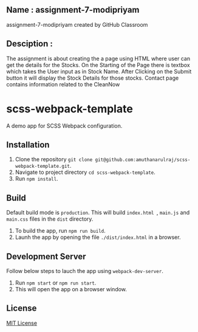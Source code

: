 ## Name : assignment-7-modipriyam
assignment-7-modipriyam created by GitHub Classroom

## Desciption : 
The assignment is about creating the a page using HTML where user can
get the details for the Stocks. On the Starting of the Page there is textbox which takes
the User input as in Stock Name. After Clicking on the Submit button it will display the Stock Details for those stocks.
Contact page contains information related to the CleanNow

# scss-webpack-template

A demo app for SCSS Webpack configuration.

## Installation
1. Clone the repository `git clone git@github.com:amuthanarulraj/scss-webpack-template.git`.
2. Navigate to project directory `cd scss-webpack-template`.
3. Run `npm install`.

## Build
Default build mode is `production`. This will build `index.html `, `main.js` and `main.css` files in the `dist` directory.
1. To build the app, run `npm run build`.
2. Launh the app by opening the file `./dist/index.html` in a browser.

## Development Server
Follow below steps to lauch the app using `webpack-dev-server`.
1. Run `npm start` or `npm run start`.
2. This will open the app on a browser window.

## License
[MIT License](https://opensource.org/licenses/MIT)
